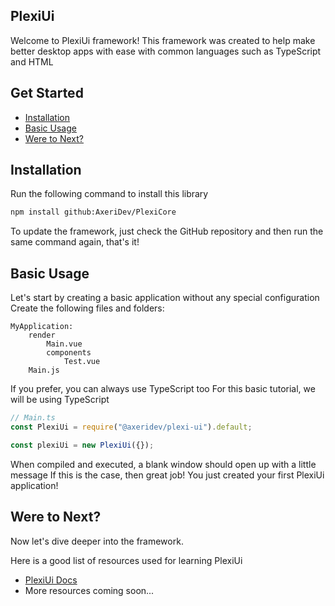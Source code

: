 ## PlexiUi
Welcome to PlexiUi framework! This framework was created to help make better desktop apps with ease with common languages such as TypeScript and HTML

## Get Started
 - [Installation](#installation)
 - [Basic Usage](#basic-usage)
 - [Were to Next?](#were-to-next)

## Installation
Run the following command to install this library
```bash
npm install github:AxeriDev/PlexiCore
```

To update the framework, just check the GitHub repository and then run the same command again, that's it!

## Basic Usage
Let's start by creating a basic application without any special configuration
Create the following files and folders:
```
MyApplication:
    render
        Main.vue
        components
            Test.vue
    Main.js
```

If you prefer, you can always use TypeScript too
For this basic tutorial, we will be using TypeScript

```typescript
// Main.ts
const PlexiUi = require("@axeridev/plexi-ui").default;

const plexiUi = new PlexiUi({});
```

When compiled and executed, a blank window should open up with a little message
If this is the case, then great job! You just created your first PlexiUi application!

## Were to Next?
Now let's dive deeper into the framework.

Here is a good list of resources used for learning PlexiUi
 - [PlexiUi Docs](https://axeri.net/plexiui/docs)
 - More resources coming soon...